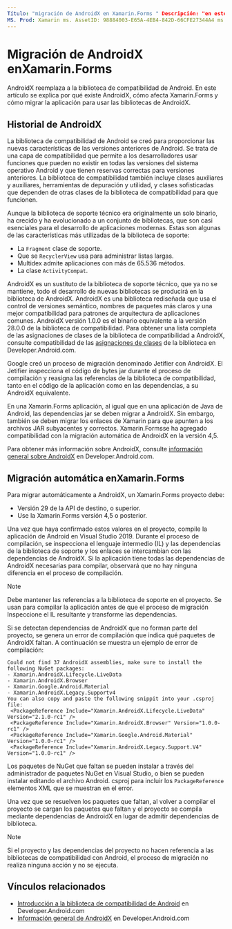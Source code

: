 ```yaml
---
Título: "migración de AndroidX en Xamarin.Forms " Descripción: "en este artículo se explica por qué AndroidX existe y cómo migrar a AndroidX en la Xamarin.Forms aplicación".
MS. Prod: Xamarin ms. AssetID: 98884003-E65A-4EB4-842D-66CFE27344A4 ms. Technology: Xamarin-Forms Author: profexorgeek ms. Author: jusjohns ms. Date: 01/22/2020 no-LOC: [ Xamarin.Forms , Xamarin.Essentials ]
---
```


# <a name="androidx-migration-in-xamarinforms"></a>Migración de AndroidX enXamarin.Forms

AndroidX reemplaza a la biblioteca de compatibilidad de Android. En este artículo se explica por qué existe AndroidX, cómo afecta Xamarin.Forms y cómo migrar la aplicación para usar las bibliotecas de AndroidX.

## <a name="history-of-androidx"></a>Historial de AndroidX

La biblioteca de compatibilidad de Android se creó para proporcionar las nuevas características de las versiones anteriores de Android. Se trata de una capa de compatibilidad que permite a los desarrolladores usar funciones que pueden no existir en todas las versiones del sistema operativo Android y que tienen reservas correctas para versiones anteriores. La biblioteca de compatibilidad también incluye clases auxiliares y auxiliares, herramientas de depuración y utilidad, y clases sofisticadas que dependen de otras clases de la biblioteca de compatibilidad para que funcionen.

Aunque la biblioteca de soporte técnico era originalmente un solo binario, ha crecido y ha evolucionado a un conjunto de bibliotecas, que son casi esenciales para el desarrollo de aplicaciones modernas. Estas son algunas de las características más utilizadas de la biblioteca de soporte:

- La `Fragment` clase de soporte.
- Que se `RecyclerView` usa para administrar listas largas.
- Multidex admite aplicaciones con más de 65.536 métodos.
- La clase `ActivityCompat`.

AndroidX es un sustituto de la biblioteca de soporte técnico, que ya no se mantiene, todo el desarrollo de nuevas bibliotecas se producirá en la biblioteca de AndroidX. AndroidX es una biblioteca rediseñada que usa el control de versiones semántico, nombres de paquetes más claros y una mejor compatibilidad para patrones de arquitectura de aplicaciones comunes. AndroidX versión 1.0.0 es el binario equivalente a la versión 28.0.0 de la biblioteca de compatibilidad. Para obtener una lista completa de las asignaciones de clases de la biblioteca de compatibilidad a AndroidX, consulte compatibilidad de las [asignaciones de clases](https://developer.android.com/jetpack/androidx/migrate/class-mappings) de la biblioteca en Developer.Android.com.

Google creó un proceso de migración denominado Jetifier con AndroidX. El Jetifier inspecciona el código de bytes jar durante el proceso de compilación y reasigna las referencias de la biblioteca de compatibilidad, tanto en el código de la aplicación como en las dependencias, a su AndroidX equivalente.

En una Xamarin.Forms aplicación, al igual que en una aplicación de Java de Android, las dependencias jar se deben migrar a AndroidX. Sin embargo, también se deben migrar los enlaces de Xamarin para que apunten a los archivos JAR subyacentes y correctos. Xamarin.Formsse ha agregado compatibilidad con la migración automática de AndroidX en la versión 4,5.

Para obtener más información sobre AndroidX, consulte [información general sobre AndroidX](https://developer.android.com/jetpack/androidx) en Developer.Android.com.

## <a name="automatic-migration-in-xamarinforms"></a>Migración automática enXamarin.Forms

Para migrar automáticamente a AndroidX, un Xamarin.Forms proyecto debe:

- Versión 29 de la API de destino, o superior.
- Use la Xamarin.Forms versión 4,5 o posterior.

Una vez que haya confirmado estos valores en el proyecto, compile la aplicación de Android en Visual Studio 2019. Durante el proceso de compilación, se inspecciona el lenguaje intermedio (IL) y las dependencias de la biblioteca de soporte y los enlaces se intercambian con las dependencias de AndroidX. Si la aplicación tiene todas las dependencias de AndroidX necesarias para compilar, observará que no hay ninguna diferencia en el proceso de compilación.

> [!NOTE]
> Debe mantener las referencias a la biblioteca de soporte en el proyecto. Se usan para compilar la aplicación antes de que el proceso de migración Inspeccione el IL resultante y transforme las dependencias.

Si se detectan dependencias de AndroidX que no forman parte del proyecto, se genera un error de compilación que indica qué paquetes de AndroidX faltan. A continuación se muestra un ejemplo de error de compilación:

```
Could not find 37 AndroidX assemblies, make sure to install the following NuGet packages:
- Xamarin.AndroidX.Lifecycle.LiveData
- Xamarin.AndroidX.Browser
- Xamarin.Google.Android.Material
- Xamarin.AndroidX.Legacy.Supportv4
You can also copy and paste the following snippit into your .csproj file:
 <PackageReference Include="Xamarin.AndroidX.Lifecycle.LiveData" Version="2.1.0-rc1" />
 <PackageReference Include="Xamarin.AndroidX.Browser" Version="1.0.0-rc1" />
 <PackageReference Include="Xamarin.Google.Android.Material" Version="1.0.0-rc1" />
 <PackageReference Include="Xamarin.AndroidX.Legacy.Support.V4" Version="1.0.0-rc1" />
```

Los paquetes de NuGet que faltan se pueden instalar a través del administrador de paquetes NuGet en Visual Studio, o bien se pueden instalar editando el archivo Android. csproj para incluir los `PackageReference` elementos XML que se muestran en el error.

Una vez que se resuelven los paquetes que faltan, al volver a compilar el proyecto se cargan los paquetes que faltan y el proyecto se compila mediante dependencias de AndroidX en lugar de admitir dependencias de biblioteca.

> [!NOTE]
> Si el proyecto y las dependencias del proyecto no hacen referencia a las bibliotecas de compatibilidad con Android, el proceso de migración no realiza ninguna acción y no se ejecuta.

## <a name="related-links"></a>Vínculos relacionados

- [Introducción a la biblioteca de compatibilidad de Android](https://developer.android.com/topic/libraries/support-library/index) en Developer.Android.com
- [Información general de AndroidX](https://developer.android.com/jetpack/androidx) en Developer.Android.com
